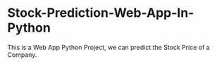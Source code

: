 # Stock-Prediction-Web-App-In-Python
This is a Web App Python Project, we can predict the Stock Price of a Company. 
